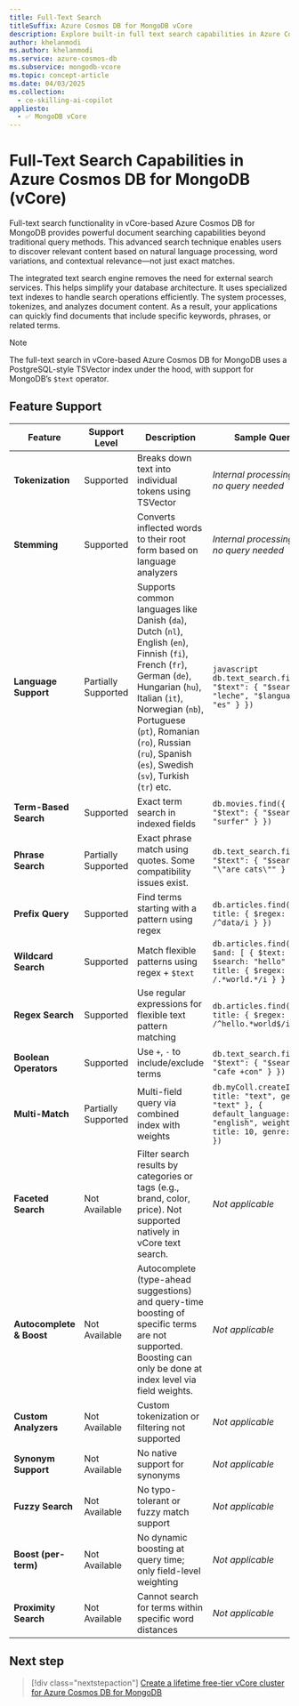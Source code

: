 ```yaml
---
title: Full-Text Search
titleSuffix: Azure Cosmos DB for MongoDB vCore
description: Explore built-in full text search capabilities in Azure Cosmos DB for MongoDB vCore
author: khelanmodi
ms.author: khelanmodi
ms.service: azure-cosmos-db
ms.subservice: mongodb-vcore
ms.topic: concept-article
ms.date: 04/03/2025
ms.collection:
  - ce-skilling-ai-copilot
appliesto:
  - ✅ MongoDB vCore
---
```


# Full-Text Search Capabilities in Azure Cosmos DB for MongoDB (vCore)

Full-text search functionality in vCore-based Azure Cosmos DB for MongoDB provides powerful document searching capabilities beyond traditional query methods. This advanced search technique enables users to discover relevant content based on natural language processing, word variations, and contextual relevance—not just exact matches.

The integrated text search engine removes the need for external search services. This helps simplify your database architecture. It uses specialized text indexes to handle search operations efficiently. The system processes, tokenizes, and analyzes document content. As a result, your applications can quickly find documents that include specific keywords, phrases, or related terms.

> [!NOTE]
> The full-text search in vCore-based Azure Cosmos DB for MongoDB uses a PostgreSQL-style TSVector index under the hood, with support for MongoDB’s `$text` operator.

## Feature Support
| Feature            | Support Level       | Description                                                                                     | Sample Query                                                                 |
|--------------------|---------------------|-------------------------------------------------------------------------------------------------|--------------------------------------------------------------------------------|
| **Tokenization**   | Supported           | Breaks down text into individual tokens using TSVector                                          | _Internal processing step; no query needed_                                    |
| **Stemming**       | Supported           | Converts inflected words to their root form based on language analyzers                         | _Internal processing step; no query needed_                                    |
| **Language Support** | Partially Supported | Supports common languages like Danish (`da`), Dutch (`nl`), English (`en`), Finnish (`fi`), French (`fr`), German (`de`), Hungarian (`hu`), Italian (`it`), Norwegian (`nb`), Portuguese (`pt`), Romanian (`ro`), Russian (`ru`), Spanish (`es`), Swedish (`sv`), Turkish (`tr`) etc.            | ```javascript db.text_search.find({ "$text": { "$search": "leche", "$language": "es" } })``` |
| **Term-Based Search** | Supported         | Exact term search in indexed fields                                                             | `db.movies.find({ "$text": { "$search": "surfer" } })`                        |
| **Phrase Search**  | Partially Supported | Exact phrase match using quotes. Some compatibility issues exist.                              | `db.text_search.find({ "$text": { "$search": "\"are cats\"" } })`           |
| **Prefix Query**   | Supported           | Find terms starting with a pattern using regex                                                  | `db.articles.find({ title: { $regex: /^data/i } })`                            |
| **Wildcard Search** | Supported          | Match flexible patterns using regex + `$text`                                                   | `db.articles.find({ $and: [ { $text: { $search: "hello" } }, { title: { $regex: /.*world.*/i } } ] })` |
| **Regex Search**   | Supported           | Use regular expressions for flexible text pattern matching                                      | `db.articles.find({ title: { $regex: /^hello.*world$/i } })`                   |
| **Boolean Operators** | Supported         | Use `+`, `-` to include/exclude terms                                                           | `db.text_search.find({ "$text": { "$search": "cafe +con" } })`                |
| **Multi-Match**    | Partially Supported | Multi-field query via combined index with weights                                              | `db.myColl.createIndex({ title: "text", genre: "text" }, { default_language: "english", weights: { title: 10, genre: 3 } })` |
| **Faceted Search** | Not Available       | Filter search results by categories or tags (e.g., brand, color, price). Not supported natively in vCore text search. | _Not applicable_ |
| **Autocomplete & Boost** | Not Available | Autocomplete (type-ahead suggestions) and query-time boosting of specific terms are not supported. Boosting can only be done at index level via field weights. | _Not applicable_ |
| **Custom Analyzers** | Not Available      | Custom tokenization or filtering not supported                                                  | _Not applicable_                                                               |
| **Synonym Support** | Not Available      | No native support for synonyms                                                                 | _Not applicable_                                                               |
| **Fuzzy Search**   | Not Available       | No typo-tolerant or fuzzy match support                                                         | _Not applicable_                                                               |
| **Boost (per-term)** | Not Available     | No dynamic boosting at query time; only field-level weighting                                   | _Not applicable_                                                               |
| **Proximity Search** | Not Available     | Cannot search for terms within specific word distances                                          | _Not applicable_                                                               |


## Next step

> [!div class="nextstepaction"]
> [Create a lifetime free-tier vCore cluster for Azure Cosmos DB for MongoDB](free-tier.md)
